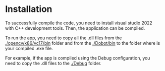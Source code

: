 # Installation

To successfully compile the code, you need to install visual studio 2022 with C++ development tools.
Then, the application can be compiled.

To run the app, you need to copy all the .dll files from the [./opencv/x86/vc17/bin](./opencv/x86/vc17/bin/) folder and from the [./Dobot/bin](./Dobot/bin/)
 to the folder where is your compiled .exe file.

For example, if the app is compiled using the Debug configuration, you need to copy the .dll files to the [./Debug](./Debug/) folder.